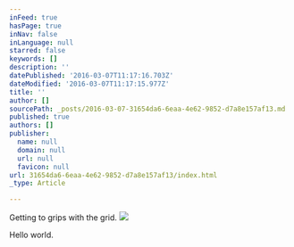 ```yaml
---
inFeed: true
hasPage: true
inNav: false
inLanguage: null
starred: false
keywords: []
description: ''
datePublished: '2016-03-07T11:17:16.703Z'
dateModified: '2016-03-07T11:17:15.977Z'
title: ''
author: []
sourcePath: _posts/2016-03-07-31654da6-6eaa-4e62-9852-d7a8e157af13.md
published: true
authors: []
publisher:
  name: null
  domain: null
  url: null
  favicon: null
url: 31654da6-6eaa-4e62-9852-d7a8e157af13/index.html
_type: Article

---
```

Getting to grips with the grid.
![](https://the-grid-user-content.s3-us-west-2.amazonaws.com/ddcecb02-e697-4e06-85a3-5b991d843cbc.jpg)

Hello world.